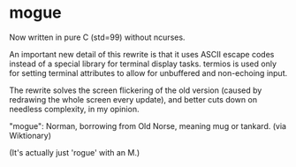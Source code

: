 # mogue
Now written in pure C (std=99) without ncurses.

An important new detail of this rewrite is that it uses ASCII escape codes instead of a special library for terminal display tasks. termios is used only for setting terminal attributes to allow for unbuffered and non-echoing input.

The rewrite solves the screen flickering of the old version (caused by redrawing the whole screen every update), and better cuts down on needless complexity, in my opinion.

"mogue": Norman, borrowing from Old Norse, meaning mug or tankard. (via Wiktionary)

(It's actually just 'rogue' with an M.)

